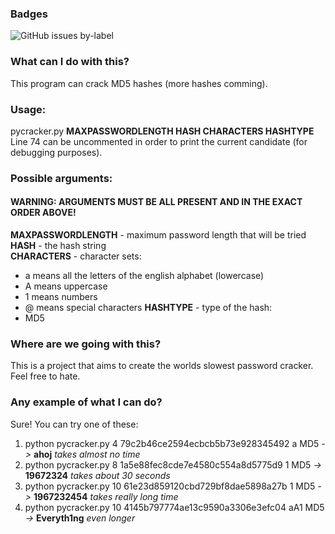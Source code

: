 ### Badges
![GitHub issues by-label](https://img.shields.io/github/issues-raw/satcom886/rugl/pycracker.svg)
### What can I do with this?
This program can crack MD5 hashes (more hashes comming).
### Usage:
pycracker.py **MAXPASSWORDLENGTH HASH CHARACTERS HASHTYPE**
Line 74 can be uncommented in order to print the current candidate (for debugging purposes).
### Possible arguments:
#### WARNING: ARGUMENTS MUST BE ALL PRESENT AND IN THE EXACT ORDER ABOVE!
**MAXPASSWORDLENGTH** - maximum password length that will be tried  
**HASH** - the hash string  
**CHARACTERS** - character sets:  
 * a means all the letters of the english alphabet (lowercase)
 * A means uppercase
 * 1 means numbers
 * @ means special characters
 **HASHTYPE** - type of the hash:
 * MD5

### Where are we going with this?
This is a project that aims to create the worlds slowest password cracker. Feel free to hate.

### Any example of what I can do?
Sure! You can try one of these:
1. python pycracker.py 4 79c2b46ce2594ecbcb5b73e928345492 a MD5 *->* **ahoj** *takes almost no time*
4. python pycracker.py 8 1a5e88fec8cde7e4580c554a8d5775d9 1 MD5 *->* **19672324** *takes about 30 seconds*
3. python pycracker.py 10 61e23d859120cbd729bf8dae5898a27b 1 MD5 *->* **1967232454** *takes really long time*
2. python pycracker.py 10 4145b797774ae13c9590a3306e3efc04 aA1 MD5 *->* **Everyth1ng** *even longer*
